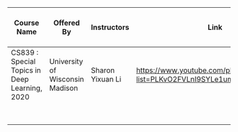 | Course Name                                   | Offered By                      | Instructors      | Link                                                         | Personal Coverage | hand_note [check out hand_notes folder] | Personal Rating (out of 5) |
| --------------------------------------------- | ------------------------------- | ---------------- | ------------------------------------------------------------ | ----------------- | --------------------------------------- | -------------------------- |
| CS839 : Special Topics in Deep Learning, 2020 | University of Wisconsin Madison | Sharon Yixuan Li | https://www.youtube.com/playlist?list=PLKvO2FVLnI9SYLe1umkXsOfIWmEez04Ii | Lecture 2         | uwm_stdl_2020                           |                            |
|                                               |                                 |                  |                                                              |                   |                                         |                            |
|                                               |                                 |                  |                                                              |                   |                                         |                            |
|                                               |                                 |                  |                                                              |                   |                                         |                            |
|                                               |                                 |                  |                                                              |                   |                                         |                            |
|                                               |                                 |                  |                                                              |                   |                                         |                            |
|                                               |                                 |                  |                                                              |                   |                                         |                            |
|                                               |                                 |                  |                                                              |                   |                                         |                            |
|                                               |                                 |                  |                                                              |                   |                                         |                            |

